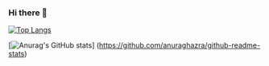 ### Hi there 👋

<!--
**scarfmimikkyu/scarfmimikkyu** is a ✨ _special_ ✨ repository because its `README.md` (this file) appears on your GitHub profile.

Here are some ideas to get you started:

- 🔭 I’m currently working on ...
- 🌱 I’m currently learning ...
- 👯 I’m looking to collaborate on ...
- 🤔 I’m looking for help with ...
- 💬 Ask me about ...
- 📫 How to reach me: ...
- 😄 Pronouns: ...
- ⚡ Fun fact: ...
-->  
[![Top Langs](https://github-readme-stats.vercel.app/api/top-langs/?username=mery)](https://github.com/anuraghazra/github-readme-stats)  

[![Anurag's GitHub stats](https://github-readme-stats.vercel.app/api?username=mery)]
(https://github.com/anuraghazra/github-readme-stats)
